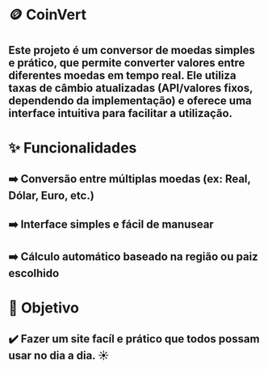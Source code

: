 

# 🪙 CoinVert

## Este projeto é um conversor de moedas simples e prático, que permite converter valores entre diferentes moedas em tempo real. Ele utiliza taxas de câmbio atualizadas (API/valores fixos, dependendo da implementação) e oferece uma interface intuitiva para facilitar a utilização.

# ✨ Funcionalidades

## ➡️ Conversão entre múltiplas moedas (ex: Real, Dólar, Euro, etc.)

## ➡️ Interface simples e fácil de manusear

## ➡️ Cálculo automático baseado na região ou paiz escolhido



# 🎯 Objetivo 

## ✔️ Fazer um site facíl e prático que todos possam usar no dia a dia. ☀️
